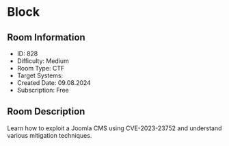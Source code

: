 ﻿# Block

## Room Information
- ID: 828
- Difficulty: Medium
- Room Type: CTF
- Target Systems: 
- Created Date: 09.08.2024
- Subscription: Free

## Room Description
Learn how to exploit a Joomla CMS using CVE-2023-23752 and understand various mitigation techniques.
